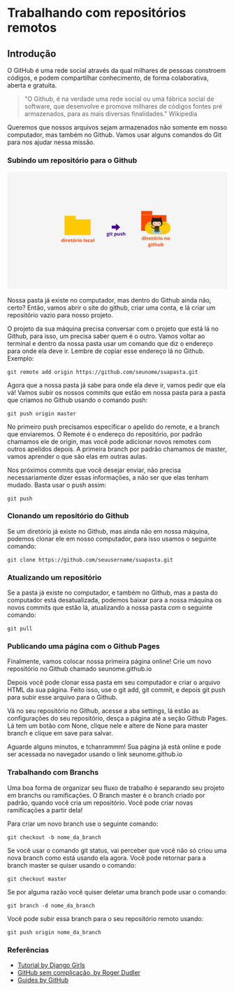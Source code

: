 # Trabalhando com repositórios remotos

## Introdução

O GitHub é uma rede social através da qual milhares de pessoas constroem códigos, e podem compartilhar conhecimento, de forma colaborativa, aberta e gratuita.

> "O Github, é na verdade uma rede social ou uma fábrica social de software, que desenvolve e promove milhares de códigos fontes pré armazenados, para as mais diversas finalidades." Wikipedia

Queremos que nossos arquivos sejam armazenados não somente em nosso computador, mas também no Github. Vamos usar alguns comandos do Git para nos ajudar nessa missão.

### Subindo um repositório para o Github

![Figura sobre fluxo de trabalho com reposit&#xF3;rios remotos](../../.gitbook/assets/remoto.png)

Nossa pasta já existe no computador, mas dentro do Github ainda não, certo? Então, vamos abrir o site do github, criar uma conta, e lá criar um repositório vazio para nosso projeto.

O projeto da sua máquina precisa conversar com o projeto que está lá no Github, para isso, um precisa saber quem é o outro. Vamos voltar ao terminal e dentro da nossa pasta usar um comando que diz o endereço para onde ela deve ir. Lembre de copiar esse endereço lá no Github. Exemplo:

```text
git remote add origin https://github.com/seunome/suapasta.git
```

Agora que a nossa pasta já sabe para onde ela deve ir, vamos pedir que ela vá! Vamos subir os nossos commits que estão em nossa pasta para a pasta que criamos no Github usando o comando push:

```text
git push origin master
```

No primeiro push precisamos especificar o apelido do remote, e a branch que enviaremos. O Remote é o endereço do repositório, por padrão chamamos ele de origin, mas você pode adicionar novos remotes com outros apelidos depois. A primeira branch por padrão chamamos de master, vamos aprender o que são elas em outras aulas.

Nos próximos commits que você desejar enviar, não precisa necessariamente dizer essas informações, a não ser que elas tenham mudado. Basta usar o push assim:

```text
git push
```

### Clonando um repositório do Github

Se um diretório já existe no Github, mas ainda não em nossa máquina, podemos clonar ele em nosso computador, para isso usamos o seguinte comando:

```text
git clone https://github.com/seuusername/suapasta.git
```

### Atualizando um repositório

Se a pasta já existe no computador, e também no Github, mas a pasta do computador está desatualizada, podemos baixar para a nossa máquina os novos commits que estão lá, atualizando a nossa pasta com o seguinte comando:

```text
git pull
```

### Publicando uma página com o Github Pages

Finalmente, vamos colocar nossa primeira página online! Crie um novo repositório no Github chamado seunome.github.io

Depois você pode clonar essa pasta em seu computador e criar o arquivo HTML da sua página. Feito isso, use o git add, git commit, e depois git push para subir esse arquivo para o Github.

Vá no seu repositório no Github, acesse a aba settings, lá estão as configurações do seu repositório, desça a página até a seção Github Pages. Lá tem um botão com None, clique nele e altere de None para master branch e clique em save para salvar.

Aguarde alguns minutos, e tchanrammm! Sua página já está online e pode ser acessada no navegador usando o link seunome.github.io

### Trabalhando com Branchs

Uma boa forma de organizar seu fluxo de trabalho é separando seu projeto em branchs ou ramificações. O Branch master é o branch criado por padrão, quando você cria um repositório. Você pode criar novas ramificações a partir dela!

Para criar um novo branch use o seguinte comando:

```text
git checkout -b nome_da_branch
```

Se você usar o comando git status, vai perceber que você não só criou uma nova branch como está usando ela agora. Você pode  retornar para a branch master se quiser usando o comando:

```text
git checkout master
```

Se por alguma razão você quiser deletar uma branch pode usar o comando:

```text
git branch -d nome_da_branch
```

Você pode subir essa branch para o seu repositório remoto usando:

```text
git push origin nome_da_branch
```

### Referências

* [Tutorial by Django Girls](https://tutorial.djangogirls.org/pt/deploy/)
* [GitHub sem complicação, by Roger Dudler](https://rogerdudler.github.io/git-guide/index.pt_BR.html)
* [Guides by GitHub](https://guides.github.com/)


